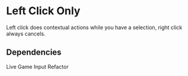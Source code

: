 # Left Click Only

Left click does contextual actions while you have a selection, right click always cancels.

## Dependencies

Live Game Input Refactor
